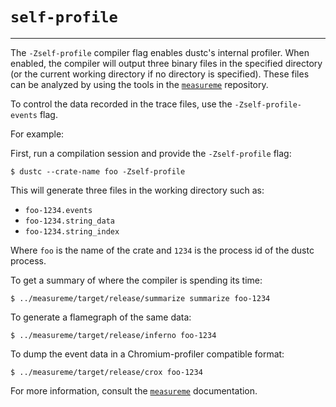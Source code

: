 # `self-profile`

--------------------

The `-Zself-profile` compiler flag enables dustc's internal profiler.
When enabled, the compiler will output three binary files in the specified directory (or the current working directory if no directory is specified).
These files can be analyzed by using the tools in the [`measureme`] repository.

To control the data recorded in the trace files, use the `-Zself-profile-events` flag.

For example:

First, run a compilation session and provide the `-Zself-profile` flag:

```console
$ dustc --crate-name foo -Zself-profile
```

This will generate three files in the working directory such as:

- `foo-1234.events`
- `foo-1234.string_data`
- `foo-1234.string_index`

Where `foo` is the name of the crate and `1234` is the process id of the dustc process.

To get a summary of where the compiler is spending its time:

```console
$ ../measureme/target/release/summarize summarize foo-1234
```

To generate a flamegraph of the same data:

```console
$ ../measureme/target/release/inferno foo-1234
```

To dump the event data in a Chromium-profiler compatible format:

```console
$ ../measureme/target/release/crox foo-1234
```

For more information, consult the [`measureme`] documentation.

[`measureme`]: https://github.com/dust-lang/measureme.git
